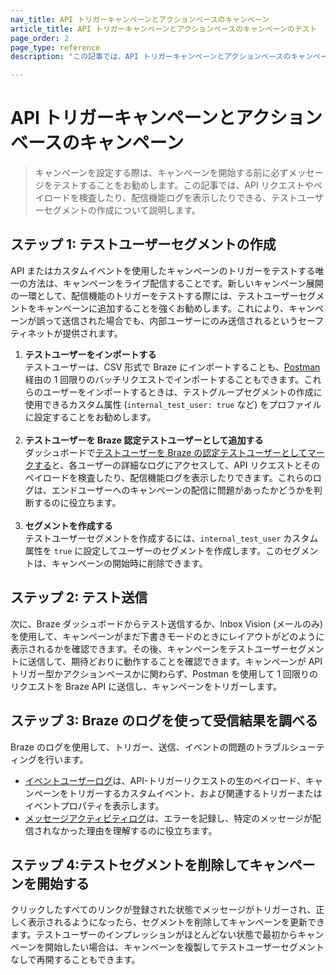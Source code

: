 ```yaml
---
nav_title: API トリガーキャンペーンとアクションベースのキャンペーン
article_title: API トリガーキャンペーンとアクションベースのキャンペーンのテスト
page_order: 2
page_type: reference
description: "この記事では、API トリガーキャンペーンとアクションベースのキャンペーンをテストする方法について説明します。"

---
```


# API トリガーキャンペーンとアクションベースのキャンペーン

> キャンペーンを設定する際は、キャンペーンを開始する前に必ずメッセージをテストすることをお勧めします。この記事では、API リクエストやペイロードを検査したり、配信機能ログを表示したりできる、テストユーザーセグメントの作成について説明します。

## ステップ 1: テストユーザーセグメントの作成

API またはカスタムイベントを使用したキャンペーンのトリガーをテストする唯一の方法は、キャンペーンをライブ配信することです。新しいキャンペーン展開の一環として、配信機能のトリガーをテストする際には、テストユーザーセグメントをキャンペーンに追加することを強くお勧めします。これにより、キャンペーンが誤って送信された場合でも、内部ユーザーにのみ送信されるというセーフティネットが提供されます。

1. **テストユーザーをインポートする**<br>テストユーザーは、CSV 形式で Braze にインポートすることも、[Postman]({{site.baseurl}}/api/postman_collection/) 経由の 1 回限りのバッチリクエストでインポートすることもできます。これらのユーザーをインポートするときは、テストグループセグメントの作成に使用できるカスタム属性 (`internal_test_user: true` など) をプロファイルに設定することをお勧めします。<br><br>
2. **テストユーザーを Braze 認定テストユーザーとして追加する**<br>ダッシュボードで[テストユーザーを Braze の認定テストユーザーとしてマークする]({{site.baseurl}}/user_guide/administrative/app_settings/developer_console/internal_groups_tab/)と、各ユーザーの詳細なログにアクセスして、API リクエストとそのペイロードを検査したり、配信機能ログを表示したりできます。これらのログは、エンドユーザーへのキャンペーンの配信に問題があったかどうかを判断するのに役立ちます。<br><br>
3. **セグメントを作成する**<br>テストユーザーセグメントを作成するには、`internal_test_user` カスタム属性を `true` に設定してユーザーのセグメントを作成します。このセグメントは、キャンペーンの開始時に削除できます。 

## ステップ 2: テスト送信

次に、Braze ダッシュボードからテスト送信するか、Inbox Vision (メールのみ) を使用して、キャンペーンがまだ下書きモードのときにレイアウトがどのように表示されるかを確認できます。その後、キャンペーンをテストユーザーセグメントに送信して、期待どおりに動作することを確認できます。キャンペーンが API トリガー型かアクションベースかに関わらず、Postman を使用して 1 回限りのリクエストを Braze API に送信し、キャンペーンをトリガーします。 

## ステップ 3: Braze のログを使って受信結果を調べる

Braze のログを使用して、トリガー、送信、イベントの問題のトラブルシューティングを行います。 
- [イベントユーザーログ]({{site.baseurl}}/user_guide/administrative/app_settings/developer_console/event_user_log_tab/)は、API-トリガーリクエストの生のペイロード、キャンペーンをトリガーするカスタムイベント、および関連するトリガーまたはイベントプロパティを表示します。
- [メッセージアクティビティログ]({{site.baseurl}}/user_guide/administrative/app_settings/developer_console/message_activity_log_tab/)は、エラーを記録し、特定のメッセージが配信されなかった理由を理解するのに役立ちます。

## ステップ 4:テストセグメントを削除してキャンペーンを開始する

クリックしたすべてのリンクが登録された状態でメッセージがトリガーされ、正しく表示されるようになったら、セグメントを削除してキャンペーンを更新できます。テストユーザーのインプレッションがほとんどない状態で最初からキャンペーンを開始したい場合は、キャンペーンを複製してテストユーザーセグメントなしで再開することもできます。 
